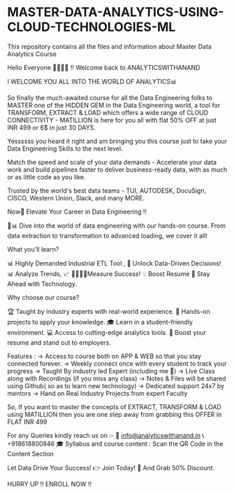 # MASTER-DATA-ANALYTICS-USING-CLOUD-TECHNOLOGIES-ML
This repository contains all the files and information about Master Data Analytics Course

Hello Everyone 👨‍💻👩‍💻 !! 
Welcome back to ANALYTICSWITHANAND

I WELCOME YOU ALL INTO THE WORLD OF ANALYTICS📊

So finally the much-awaited course for all the Data Engineering folks to MASTER one of the HIDDEN GEM in the Data Engineering world, a tool for TRANSFORM, EXTRACT & LOAD which offers a wide range of CLOUD CONNECTIVITY - MATILLION is here for you all with flat 50% OFF at just INR 499 or 6$ in just 30 DAYS.

Yessssss you heard it right and am bringing you this course just to take your Data Engineering Skills to the next level.

Match the speed and scale of your data demands - Accelerate your data work and build pipelines faster to deliver business-ready data, with as much or as little code as you like.

Trusted by the world's best data teams - TUI, AUTODESK, DocuSign, CISCO, Western Union, Slack, and many MORE.


Now🚀 Elevate Your Career in Data Engineering !!

🔎📊 Dive into the world of data engineering with our hands-on course. From data extraction to transformation to advanced loading, we cover it all!

What you'll learn?

📊 Highly Demanded Industrial ETL Tool ,
🎯 Unlock Data-Driven Decisions! 
📊 Analyze Trends, 📈 
👨‍💻👩‍💻Measure Success!
💡 Boost Resume
📱 Stay Ahead with Technology.


Why choose our course?

🏆 Taught by industry experts with real-world experience.
💼 Hands-on projects to apply your knowledge.
🎓 Learn in a student-friendly environment.
💻 Access to cutting-edge analytics tools.
🌟 Boost your resume and stand out to employers.

Features : 
      -> Access to course both on APP & WEB so that you stay connected forever.
      -> Weekly connect once with every student to track your progress 
      -> Taught By industry led Expert (including me 🕺)
      -> Live Class along with Recordings (if you miss any class)
      -> Notes & Files will be shared using Github( so as to learn new technology)
      -> Dedicated support 24x7 by mentors
      -> Hand on Real Industry Projects from expert Faculty

So, If you want to master the concepts of EXTRACT, TRANSFORM & LOAD using MATILLION then you are one step away from grabbing this OFFER in FLAT INR 499


For any Queries kindly reach us on :-
 📧 info@analyticswithanand.in 
 📞 +918618800846
 🎓 Syllabus and course content :  Scan the QR Code in the Content Section

Let Data Drive Your Success! 👉 Join Today! 🌟 And Grab 50% Discount.

HURRY UP !! 
ENROLL NOW !!
